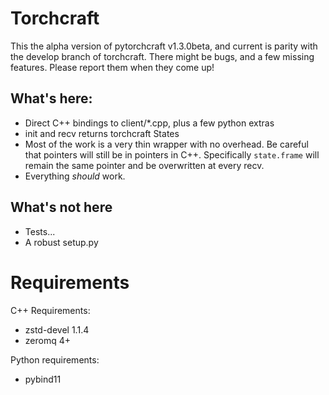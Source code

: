 # Torchcraft

This the alpha version of pytorchcraft v1.3.0beta, and current is parity with
the develop branch of torchcraft. There might be bugs, and a few missing
features.  Please report them when they come up!

## What's here:
- Direct C++ bindings to client/*.cpp, plus a few python extras
- init and recv returns torchcraft States
- Most of the work is a very thin wrapper with no overhead. Be careful that
  pointers will still be in pointers in C++. Specifically `state.frame` will
  remain the same pointer and be overwritten at every recv.
- Everything _should_ work.

## What's not here
- Tests...
- A robust setup.py


# Requirements

C++ Requirements:
  - zstd-devel 1.1.4
  - zeromq 4+

Python requirements:
  - pybind11
